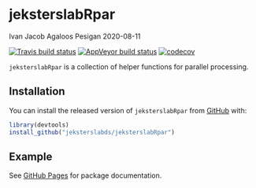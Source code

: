 jeksterslabRpar
================
Ivan Jacob Agaloos Pesigan
2020-08-11

<!-- README.md is generated from README.Rmd. Please edit that file -->

<!-- badges: start -->

[![Travis build
status](https://travis-ci.com/jeksterslabds/jeksterslabRpar.svg?branch=master)](https://travis-ci.com/jeksterslabds/jeksterslabRpar)
[![AppVeyor build
status](https://ci.appveyor.com/api/projects/status/github/jeksterslabds/jeksterslabRpar?branch=master&svg=true)](https://ci.appveyor.com/project/jeksterslabds/jeksterslabRpar)
[![codecov](https://codecov.io/github/jeksterslabds/jeksterslabRpar/branch/master/graphs/badge.svg)](https://codecov.io/github/jeksterslabds/jeksterslabRpar)
<!-- badges: end -->

`jeksterslabRpar` is a collection of helper functions for parallel
processing.

## Installation

You can install the released version of `jeksterslabRpar` from
[GitHub](https://github.com/jeksterslabds/jeksterslabRpar) with:

``` r
library(devtools)
install_github("jeksterslabds/jeksterslabRpar")
```

## Example

See [GitHub
Pages](https://jeksterslabds.github.io/jeksterslabRpar/index.html) for
package documentation.
